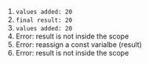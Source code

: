 1. `values added: 20`
2. `final result: 20`
3. `values added: 20`
4. Error: result is not inside the scope
5. Error: reassign a const varialbe (result)
6. Error: result is not inside the scope
